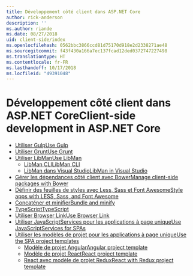 ```yaml
---
title: Développement côté client dans ASP.NET Core
author: rick-anderson
description: ''
ms.author: riande
ms.date: 08/27/2018
uid: client-side/index
ms.openlocfilehash: 0562bbc3866ccd81d75170d918e2d2338271ae48
ms.sourcegitcommit: f43f430a166a7ec137fcad12ded0372747227498
ms.translationtype: HT
ms.contentlocale: fr-FR
ms.lasthandoff: 10/17/2018
ms.locfileid: "49391048"
---
```

# <a name="client-side-development-in-aspnet-core"></a><span data-ttu-id="5d7fa-102">Développement côté client dans ASP.NET Core</span><span class="sxs-lookup"><span data-stu-id="5d7fa-102">Client-side development in ASP.NET Core</span></span>

* [<span data-ttu-id="5d7fa-103">Utiliser Gulp</span><span class="sxs-lookup"><span data-stu-id="5d7fa-103">Use Gulp</span></span>](xref:client-side/using-gulp)
* [<span data-ttu-id="5d7fa-104">Utiliser Grunt</span><span class="sxs-lookup"><span data-stu-id="5d7fa-104">Use Grunt</span></span>](xref:client-side/using-grunt)
* [<span data-ttu-id="5d7fa-105">Utiliser LibMan</span><span class="sxs-lookup"><span data-stu-id="5d7fa-105">Use LibMan</span></span>](xref:client-side/libman/index)
  * [<span data-ttu-id="5d7fa-106">LibMan CLI</span><span class="sxs-lookup"><span data-stu-id="5d7fa-106">LibMan CLI</span></span>](xref:client-side/libman/libman-cli)
  * [<span data-ttu-id="5d7fa-107">LibMan dans Visual Studio</span><span class="sxs-lookup"><span data-stu-id="5d7fa-107">LibMan in Visual Studio</span></span>](xref:client-side/libman/libman-vs)
* [<span data-ttu-id="5d7fa-108">Gérer les dépendances côté client avec Bower</span><span class="sxs-lookup"><span data-stu-id="5d7fa-108">Manage client-side packages with Bower</span></span>](xref:client-side/bower)
* [<span data-ttu-id="5d7fa-109">Définir des feuilles de styles avec Less, Sass et Font Awesome</span><span class="sxs-lookup"><span data-stu-id="5d7fa-109">Style apps with LESS, Sass, and Font Awesome</span></span>](xref:client-side/less-sass-fa)
* [<span data-ttu-id="5d7fa-110">Concaténer et minifier</span><span class="sxs-lookup"><span data-stu-id="5d7fa-110">Bundle and minify</span></span>](xref:client-side/bundling-and-minification)
* [<span data-ttu-id="5d7fa-111">TypeScript</span><span class="sxs-lookup"><span data-stu-id="5d7fa-111">TypeScript</span></span>](https://www.typescriptlang.org/docs/handbook/asp-net-core.html)
* [<span data-ttu-id="5d7fa-112">Utiliser Browser Link</span><span class="sxs-lookup"><span data-stu-id="5d7fa-112">Use Browser Link</span></span>](xref:client-side/using-browserlink)
* [<span data-ttu-id="5d7fa-113">Utiliser JavaScriptServices pour les applications à page unique</span><span class="sxs-lookup"><span data-stu-id="5d7fa-113">Use JavaScriptServices for SPAs</span></span>](xref:client-side/spa-services)
* [<span data-ttu-id="5d7fa-114">Utiliser les modèles de projet pour les applications à page unique</span><span class="sxs-lookup"><span data-stu-id="5d7fa-114">Use the SPA project templates</span></span>](xref:spa/index)
  * [<span data-ttu-id="5d7fa-115">Modèle de projet Angular</span><span class="sxs-lookup"><span data-stu-id="5d7fa-115">Angular project template</span></span>](xref:spa/angular)
  * [<span data-ttu-id="5d7fa-116">Modèle de projet React</span><span class="sxs-lookup"><span data-stu-id="5d7fa-116">React project template</span></span>](xref:spa/react)
  * [<span data-ttu-id="5d7fa-117">React avec modèle de projet Redux</span><span class="sxs-lookup"><span data-stu-id="5d7fa-117">React with Redux project template</span></span>](xref:spa/react-with-redux)
